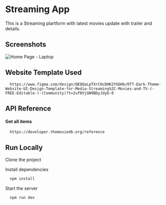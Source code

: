 
# Streaming App

This is a Streaming plartform with latest movies update with trailer and details.


## Screenshots

![Home Page - Laptop](https://github.com/user-attachments/assets/4263fae3-d3fa-47f2-8ab9-831bc3b5aa48)

## Website Template Used

```http
  https://www.figma.com/design/QEQQaLpTXrCHcDHK2YGbHb/OTT-Dark-Theme-Website-UI-Design-Template-for-Media-Streaming%2C-Movies-and-TV-(-FREE-Editable-)-(Community)?t=2uf0VjGW9BDyJdyb-0
```
## API Reference

#### Get all items

```http
  https://developer.themoviedb.org/reference
```

## Run Locally

Clone the project

Install dependencies

```bash
  npm install
```

Start the server

```bash
  npm run dev
```
   
